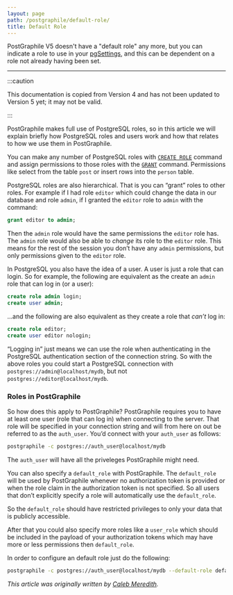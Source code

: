 ```yaml
---
layout: page
path: /postgraphile/default-role/
title: Default Role
---
```


PostGraphile V5 doesn't have a "default role" any more, but you can indicate a
role to use in your [pgSettings](./config#pgsettings), and this can be
dependent on a role not already having been set.

---

:::caution

This documentation is copied from Version 4 and has not been updated to Version
5 yet; it may not be valid.

:::

PostGraphile makes full use of PostgreSQL roles, so in this article we will
explain briefly how PostgreSQL roles and users work and how that relates to how
we use them in PostGraphile.

You can make any number of PostgreSQL roles with
[`CREATE ROLE`](https://www.postgresql.org/docs/current/static/sql-createrole.html)
command and assign permissions to those roles with the
[`GRANT`](https://www.postgresql.org/docs/current/static/sql-grant.html)
command. Permissions like select from the table `post` or insert rows into the
`person` table.

PostgreSQL roles are also hierarchical. That is you can “grant” roles to other
roles. For example if I had role `editor` which could change the data in our
database and role `admin`, if I granted the `editor` role to `admin` with the
command:

```sql
grant editor to admin;
```

Then the `admin` role would have the same permissions the `editor` role has. The
`admin` role would also be able to _change_ its role to the `editor` role. This
means for the rest of the session you don’t have any `admin` permissions, but
only permissions given to the `editor` role.

In PostgreSQL you also have the idea of a user. A user is just a role that can
login. So for example, the following are equivalent as the create an `admin`
role that can log in (or a user):

```sql
create role admin login;
create user admin;
```

…and the following are also equivalent as they create a role that _can’t_ log
in:

```sql
create role editor;
create user editor nologin;
```

“Logging in” just means we can use the role when authenticating in the
PostgreSQL authentication section of the connection string. So with the above
roles you could start a PostgreSQL connection with
`postgres://admin@localhost/mydb`, but not `postgres://editor@localhost/mydb`.

### Roles in PostGraphile

So how does this apply to PostGraphile? PostGraphile requires you to have at
least one user (role that can log in) when connecting to the server. That role
will be specified in your connection string and will from here on out be
referred to as the `auth_user`. You’d connect with your `auth_user` as follows:

```bash
postgraphile -c postgres://auth_user@localhost/mydb
```

The `auth_user` will have all the priveleges PostGraphile might need.

You can also specify a `default_role` with PostGraphile. The `default_role` will
be used by PostGraphile whenever no authorization token is provided or when the
role claim in the authorization token is not specified. So all users that don’t
explicitly specify a role will automatically use the `default_role`.

So the `default_role` should have restricted privileges to only your data that
is publicly accessible.

After that you could also specify more roles like a `user_role` which should be
included in the payload of your authorization tokens which may have more or less
permissions then `default_role`.

In order to configure an default role just do the following:

```bash
postgraphile -c postgres://auth_user@localhost/mydb --default-role default_role
```

_This article was originally written by
[Caleb Meredith](https://twitter.com/calebmer)._
